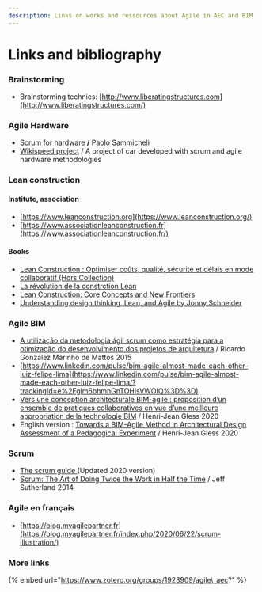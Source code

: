 ```yaml
---
description: Links on works and ressources about Agile in AEC and BIM
---
```


# Links and bibliography

### Brainstorming

* Brainstorming technics: [http://www.liberatingstructures.com](http://www.liberatingstructures.com/)

### Agile Hardware

* [Scrum for hardware](https://leanpub.com/Scrum-for-Hardware) **/** Paolo Sammicheli
* [Wikispeed project](https://www.google.com/search?q=wikispeed&oq=wikispeed&aqs=chrome.0.69i59j35i39j0i67j0l4j0i10.3862j0j1&sourceid=chrome&ie=UTF-8) / A project of car developed with scrum and agile hardware methodologies

### Lean construction

#### Institute, association 

* [https://www.leanconstruction.org](https://www.leanconstruction.org/) 
* [https://www.associationleanconstruction.fr](https://www.associationleanconstruction.fr/)

#### Books

* [Lean Construction : Optimiser coûts, qualité, sécurité et délais en mode collaboratif \(Hors Collection\)](https://www.amazon.fr/gp/product/B07GXN5ZNG/ref=as_li_tl?ie=UTF8&camp=1642&creative=6746&creativeASIN=B07GXN5ZNG&linkCode=as2&tag=agilebim-21&linkId=2380cdfeaac72c1c416798781bc31760)
* [La révolution de la constrction Lean ](https://www.amazon.fr/gp/product/2956571079?ie=UTF8&tag=agilebim-21&camp=1642&linkCode=xm2&creativeASIN=2956571079)
* [Lean Construction: Core Concepts and New Frontiers](https://www.amazon.fr/gp/product/B0856T12MS?ie=UTF8&tag=agilebim-21&camp=1642&linkCode=xm2&creativeASIN=B0856T12MS)
* [Understanding design thinking, Lean, and Agile by Jonny Schneider](http://jonnyschneider.com/free-book)

### Agile BIM 

* [A utilização da metodologia ágil scrum como estratégia para a otimização do desenvolvimento dos projetos de arquitetura](https://issuu.com/ricardomarinhodemattos/docs/a_utiliza____o_da_metodologia___gil) / Ricardo Gonzalez Marinho de Mattos 2015
* [https://www.linkedin.com/pulse/bim-agile-almost-made-each-other-luiz-felipe-lima](https://www.linkedin.com/pulse/bim-agile-almost-made-each-other-luiz-felipe-lima/?trackingId=e%2Fglm6bhmnGnTOHisVWOIQ%3D%3D)
* [Vers une conception architecturale BIM-agile : proposition d’un ensemble de pratiques collaboratives en vue d’une meilleure appropriation de la technologie BIM](https://hal.univ-lorraine.fr/tel-02157569v3/document%20)  /  Henri-Jean Gless 2020
* English version : [Towards a BIM-Agile Method in Architectural Design Assessment of a Pedagogical Experiment](https://hal.archives-ouvertes.fr/hal-02544377/document)  /  Henri-Jean Gless 2020

### Scrum

* [The scrum guide ](https://www.scrumguides.org/scrum-guide.html#inspection)\(Updated 2020 version\)
* [Scrum: The Art of Doing Twice the Work in Half the Time](https://www.amazon.fr/Scrum-Doing-Twice-Work-Half/dp/038534645X) / Jeff Sutherland 2014 

### Agile  en français

* [https://blog.myagilepartner.fr](https://blog.myagilepartner.fr/index.php/2020/06/22/scrum-illustration/)

### More links

{% embed url="https://www.zotero.org/groups/1923909/agile\_aec?" %}



